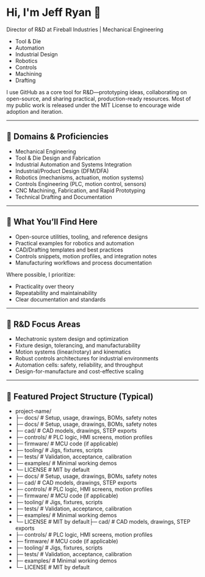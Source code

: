 # Hi, I'm Jeff Ryan 👋

Director of R&D at Fireball Industries | Mechanical Engineering 
- Tool & Die 
- Automation 
- Industrial Design 
- Robotics 
- Controls 
- Machining 
- Drafting

I use GitHub as a core tool for R&D—prototyping ideas, collaborating on open-source, and sharing practical, production-ready resources. Most of my public work is released under the MIT License to encourage wide adoption and iteration.

---

## 🔧 Domains & Proficiencies

- Mechanical Engineering
- Tool & Die Design and Fabrication
- Industrial Automation and Systems Integration
- Industrial/Product Design (DFM/DFA)
- Robotics (mechanisms, actuation, motion systems)
- Controls Engineering (PLC, motion control, sensors)
- CNC Machining, Fabrication, and Rapid Prototyping
- Technical Drafting and Documentation

---

## 🧪 What You’ll Find Here

- Open-source utilities, tooling, and reference designs
- Practical examples for robotics and automation
- CAD/Drafting templates and best practices
- Controls snippets, motion profiles, and integration notes
- Manufacturing workflows and process documentation

Where possible, I prioritize:
- Practicality over theory
- Repeatability and maintainability
- Clear documentation and standards

---

## 🔬 R&D Focus Areas

- Mechatronic system design and optimization
- Fixture design, tolerancing, and manufacturability
- Motion systems (linear/rotary) and kinematics
- Robust controls architectures for industrial environments
- Automation cells: safety, reliability, and throughput
- Design-for-manufacture and cost-effective scaling

---

## 📂 Featured Project Structure (Typical)
- project-name/
- ├─ docs/        # Setup, usage, drawings, BOMs, safety notes
- ├─ docs/        # Setup, usage, drawings, BOMs, safety notes
- ├─ cad/         # CAD models, drawings, STEP exports
- ├─ controls/    # PLC logic, HMI screens, motion profiles
- ├─ firmware/    # MCU code (if applicable)
- ├─ tooling/     # Jigs, fixtures, scripts
- ├─ tests/       # Validation, acceptance, calibration
- ├─ examples/    # Minimal working demos
- └─ LICENSE      # MIT by default
- ├─ docs/        # Setup, usage, drawings, BOMs, safety notes
- ├─ cad/         # CAD models, drawings, STEP exports
- ├─ controls/    # PLC logic, HMI screens, motion profiles
- ├─ firmware/    # MCU code (if applicable)
- ├─ tooling/     # Jigs, fixtures, scripts
- ├─ tests/       # Validation, acceptance, calibration
- ├─ examples/    # Minimal working demos
- └─ LICENSE      # MIT by default├─ cad/         # CAD models, drawings, STEP exports
- ├─ controls/    # PLC logic, HMI screens, motion profiles
- ├─ firmware/    # MCU code (if applicable)
- ├─ tooling/     # Jigs, fixtures, scripts
- ├─ tests/       # Validation, acceptance, calibration
- ├─ examples/    # Minimal working demos
- └─ LICENSE      # MIT by default
